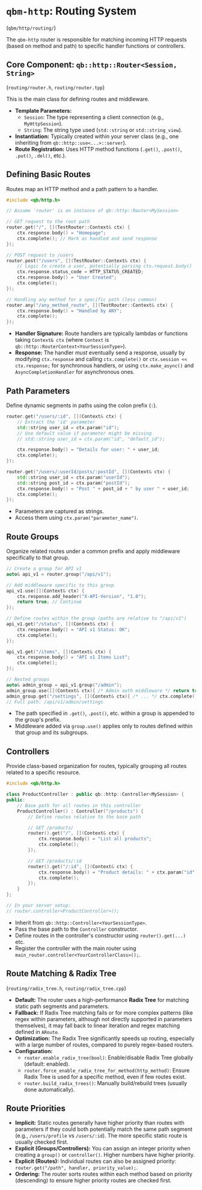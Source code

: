 # `qbm-http`: Routing System

(`qbm/http/routing/`)

The `qbm-http` router is responsible for matching incoming HTTP requests (based on method and path) to specific handler functions or controllers.

## Core Component: `qb::http::Router<Session, String>`

(`routing/router.h`, `routing/router.tpp`)

This is the main class for defining routes and middleware.

*   **Template Parameters:**
    *   `Session`: The type representing a client connection (e.g., `MyHttpSession`).
    *   `String`: The string type used (`std::string` or `std::string_view`).
*   **Instantiation:** Typically created within your server class (e.g., one inheriting from `qb::http::use<...>::server`).
*   **Route Registration:** Uses HTTP method functions (`.get()`, `.post()`, `.put()`, `.del()`, etc.).

## Defining Basic Routes

Routes map an HTTP method and a path pattern to a handler.

```cpp
#include <qb/http.h>

// Assume 'router' is an instance of qb::http::Router<MySession>

// GET request to the root path
router.get("/", [](TestRouter::Context& ctx) {
    ctx.response.body() = "Homepage";
    ctx.complete(); // Mark as handled and send response
});

// POST request to /users
router.post("/users", [](TestRouter::Context& ctx) {
    // Logic to create a user, potentially parsing ctx.request.body()
    ctx.response.status_code = HTTP_STATUS_CREATED;
    ctx.response.body() = "User Created";
    ctx.complete();
});

// Handling any method for a specific path (less common)
router.any("/any_method_route", [](TestRouter::Context& ctx) {
    ctx.response.body() = "Handled by ANY";
    ctx.complete();
});
```

*   **Handler Signature:** Route handlers are typically lambdas or functions taking `Context& ctx` (where `Context` is `qb::http::RouterContext<YourSessionType>`).
*   **Response:** The handler *must* eventually send a response, usually by modifying `ctx.response` and calling `ctx.complete()` or `ctx.session << ctx.response;` for synchronous handlers, or using `ctx.make_async()` and `AsyncCompletionHandler` for asynchronous ones.

## Path Parameters

Define dynamic segments in paths using the colon prefix (`:`).

```cpp
router.get("/users/:id", [](Context& ctx) {
    // Extract the 'id' parameter
    std::string user_id = ctx.param("id");
    // Use default value if parameter might be missing
    // std::string user_id = ctx.param("id", "default_id");

    ctx.response.body() = "Details for user: " + user_id;
    ctx.complete();
});

router.get("/users/:userId/posts/:postId", [](Context& ctx) {
    std::string user_id = ctx.param("userId");
    std::string post_id = ctx.param("postId");
    ctx.response.body() = "Post " + post_id + " by user " + user_id;
    ctx.complete();
});
```

*   Parameters are captured as strings.
*   Access them using `ctx.param("parameter_name")`.

## Route Groups

Organize related routes under a common prefix and apply middleware specifically to that group.

```cpp
// Create a group for API v1
auto& api_v1 = router.group("/api/v1");

// Add middleware specific to this group
api_v1.use([](Context& ctx) {
    ctx.response.add_header("X-API-Version", "1.0");
    return true; // Continue
});

// Define routes within the group (paths are relative to "/api/v1")
api_v1.get("/status", [](Context& ctx) {
    ctx.response.body() = "API v1 Status: OK";
    ctx.complete();
});

api_v1.get("/items", [](Context& ctx) {
    ctx.response.body() = "API v1 Items List";
    ctx.complete();
});

// Nested groups
auto& admin_group = api_v1.group("/admin");
admin_group.use([](Context& ctx){ /* Admin auth middleware */ return true; });
admin_group.get("/settings", [](Context& ctx){ /* ... */ ctx.complete(); });
// Full path: /api/v1/admin/settings
```

*   The path specified in `.get()`, `.post()`, etc. within a group is appended to the group's prefix.
*   Middleware added via `group.use()` applies only to routes defined within that group and its subgroups.

## Controllers

Provide class-based organization for routes, typically grouping all routes related to a specific resource.

```cpp
#include <qb/http.h>

class ProductController : public qb::http::Controller<MySession> {
public:
    // Base path for all routes in this controller
    ProductController() : Controller("/products") {
        // Define routes relative to the base path

        // GET /products/
        router().get("/", [](Context& ctx) {
            ctx.response.body() = "List all products";
            ctx.complete();
        });

        // GET /products/:id
        router().get("/:id", [](Context& ctx) {
            ctx.response.body() = "Product details: " + ctx.param("id");
            ctx.complete();
        });
    }
};

// In your server setup:
// router.controller<ProductController>();
```

*   Inherit from `qb::http::Controller<YourSessionType>`.
*   Pass the base path to the `Controller` constructor.
*   Define routes in the controller's constructor using `router().get(...)` etc.
*   Register the controller with the main router using `main_router.controller<YourControllerClass>();`.

## Route Matching & Radix Tree

(`routing/radix_tree.h`, `routing/radix_tree.cpp`)

*   **Default:** The router uses a high-performance **Radix Tree** for matching static path segments and parameters.
*   **Fallback:** If Radix Tree matching fails or for more complex patterns (like regex within parameters, although not directly supported in parameters themselves), it may fall back to linear iteration and regex matching defined in `ARoute`.
*   **Optimization:** The Radix Tree significantly speeds up routing, especially with a large number of routes, compared to purely regex-based routers.
*   **Configuration:**
    *   `router.enable_radix_tree(bool)`: Enable/disable Radix Tree globally (default: enabled).
    *   `router.force_enable_radix_tree_for_method(http_method)`: Ensure Radix Tree is used for a specific method, even if few routes exist.
    *   `router.build_radix_trees()`: Manually build/rebuild trees (usually done automatically).

## Route Priorities

*   **Implicit:** Static routes generally have higher priority than routes with parameters if they could both potentially match the same path segment (e.g., `/users/profile` vs `/users/:id`). The more specific static route is usually checked first.
*   **Explicit (Groups/Controllers):** You can assign an integer priority when creating a `group()` or `controller()`. Higher numbers have higher priority.
*   **Explicit (Routes):** Individual routes can also be assigned priority: `router.get("/path", handler, priority_value);`.
*   **Ordering:** The router sorts routes within each method based on priority (descending) to ensure higher priority routes are checked first. 